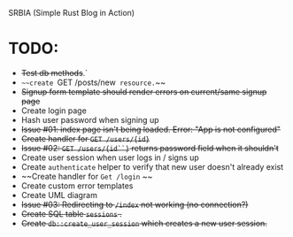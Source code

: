 SRBIA (Simple Rust Blog in Action)


TODO:
===============================================================================
- ~~Test db methods~~.`
- `~~create `GET /posts/new` resource.`~~
- ~~Signup form template should render errors on current/same signup page~~
- Create login page
- Hash user password when signing up
- ~~Issue #01: index page isn't being loaded. Error: "App is not configured"~~
- ~~Create handler for `GET /users/{id}`~~
- ~~Issue #02: `GET /users/{id``}` returns password field when it shouldn't~~
- Create user session when user logs in / signs up
- Create `authenticate` helper to verify that new user doesn't already exist
- ~~Create handler for `Get /login` ~~
- Create custom error templates
- Create UML diagram
- ~~Issue #03: Redirecting to `/index` not working (no connection?)~~ 
- ~~Create SQL table `sessions` .~~
- ~~Create `db::create_user_session`  which creates a new user session.~~ 
